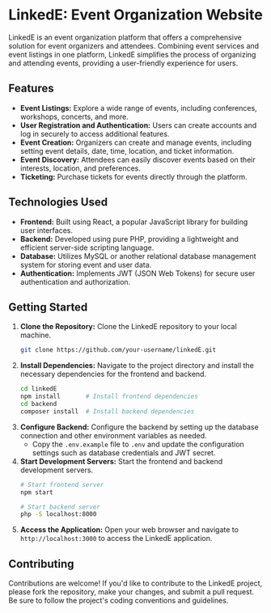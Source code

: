  # LinkedE:  Event Organization Website

LinkedE is an event organization platform that offers a comprehensive solution for event organizers and attendees. Combining event services and event listings in one platform, LinkedE simplifies the process of organizing and attending events, providing a user-friendly experience for users.

## Features

- **Event Listings:** Explore a wide range of events, including conferences, workshops, concerts, and more.
- **User Registration and Authentication:** Users can create accounts and log in securely to access additional features.
- **Event Creation:** Organizers can create and manage events, including setting event details, date, time, location, and ticket information.
- **Event Discovery:** Attendees can easily discover events based on their interests, location, and preferences.
- **Ticketing:** Purchase tickets for events directly through the platform.
 
## Technologies Used

- **Frontend:** Built using React, a popular JavaScript library for building user interfaces.
- **Backend:** Developed using pure PHP, providing a lightweight and efficient server-side scripting language.
- **Database:** Utilizes MySQL or another relational database management system for storing event and user data.
- **Authentication:** Implements JWT (JSON Web Tokens) for secure user authentication and authorization.

## Getting Started

1. **Clone the Repository:** Clone the LinkedE repository to your local machine.
   ```bash
   git clone https://github.com/your-username/linkedE.git
   ```
2. **Install Dependencies:** Navigate to the project directory and install the necessary dependencies for the frontend and backend.
   ```bash
   cd linkedE
   npm install       # Install frontend dependencies
   cd backend
   composer install  # Install backend dependencies
   ```
3. **Configure Backend:** Configure the backend by setting up the database connection and other environment variables as needed.
   - Copy the `.env.example` file to `.env` and update the configuration settings such as database credentials and JWT secret.
4. **Start Development Servers:** Start the frontend and backend development servers.
   ```bash
   # Start frontend server
   npm start

   # Start backend server
   php -S localhost:8000
   ```
5. **Access the Application:** Open your web browser and navigate to `http://localhost:3000` to access the LinkedE application.

## Contributing

Contributions are welcome! If you'd like to contribute to the LinkedE project, please fork the repository, make your changes, and submit a pull request. Be sure to follow the project's coding conventions and guidelines.

 